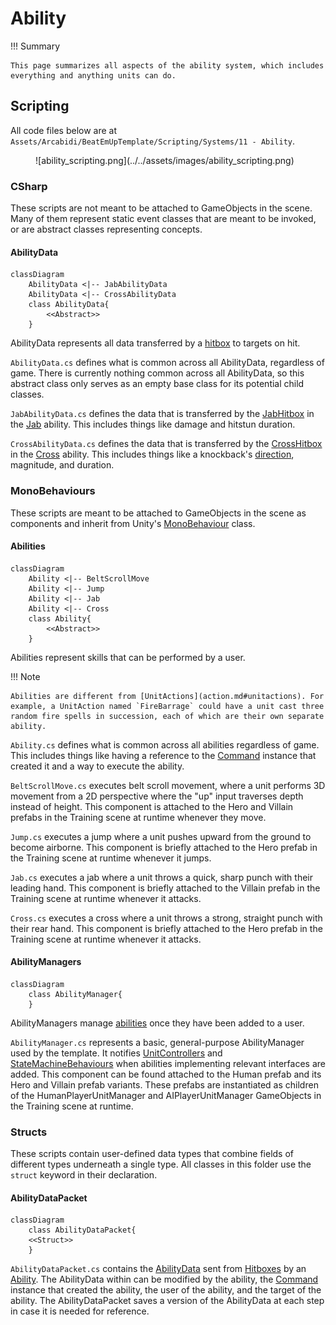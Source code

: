 # Ability

!!! Summary

    This page summarizes all aspects of the ability system, which includes everything and anything units can do.

## Scripting

All code files below are at `Assets/Arcabidi/BeatEmUpTemplate/Scripting/Systems/11 - Ability`.

<figure markdown="span">
    ![ability_scripting.png](../../assets/images/ability_scripting.png)
</figure>

### CSharp

These scripts are not meant to be attached to GameObjects in the scene. Many of them represent static event classes that are meant to be invoked, or are abstract classes representing concepts.

#### AbilityData

``` mermaid
classDiagram
    AbilityData <|-- JabAbilityData
    AbilityData <|-- CrossAbilityData
    class AbilityData{
        <<Abstract>>
    }
```

AbilityData represents all data transferred by a [hitbox](hitbox.md#hitboxes) to targets on hit.

`AbilityData.cs` defines what is common across all AbilityData, regardless of game. There is currently nothing common across all AbilityData, so this abstract class only serves as an empty base class for its potential child classes.

`JabAbilityData.cs` defines the data that is transferred by the [JabHitbox](hitbox.md#hitboxes) in the [Jab](#abilities) ability. This includes things like damage and hitstun duration.

`CrossAbilityData.cs` defines the data that is transferred by the [CrossHitbox](hitbox.md#hitboxes) in the [Cross](#abilities) ability. This includes things like a knockback's [direction](game.md#direction), magnitude, and duration.

### MonoBehaviours

These scripts are meant to be attached to GameObjects in the scene as components and inherit from Unity's [MonoBehaviour](https://docs.unity3d.com/6000.0/Documentation/Manual/class-MonoBehaviour.html) class.

#### Abilities

``` mermaid
classDiagram
    Ability <|-- BeltScrollMove
    Ability <|-- Jump
    Ability <|-- Jab
    Ability <|-- Cross
    class Ability{
        <<Abstract>>
    }
```

Abilities represent skills that can be performed by a user.

!!! Note

    Abilities are different from [UnitActions](action.md#unitactions). For example, a UnitAction named `FireBarrage` could have a unit cast three random fire spells in succession, each of which are their own separate ability.

`Ability.cs` defines what is common across all abilities regardless of game. This includes things like having a reference to the [Command](command.md#commands) instance that created it and a way to execute the ability.

`BeltScrollMove.cs` executes belt scroll movement, where a unit performs 3D movement from a 2D perspective where the "up" input traverses depth instead of height. This component is attached to the Hero and Villain prefabs in the Training scene at runtime whenever they move.

`Jump.cs` executes a jump where a unit pushes upward from the ground to become airborne. This component is briefly attached to the Hero prefab in the Training scene at runtime whenever it jumps.

`Jab.cs` executes a jab where a unit throws a quick, sharp punch with their leading hand. This component is briefly attached to the Villain prefab in the Training scene at runtime whenever it attacks.

`Cross.cs` executes a cross where a unit throws a strong, straight punch with their rear hand. This component is briefly attached to the Hero prefab in the Training scene at runtime whenever it attacks.

#### AbilityManagers

``` mermaid
classDiagram
    class AbilityManager{
    }
```

AbilityManagers manage [abilities](#abilities) once they have been added to a user.

`AbilityManager.cs` represents a basic, general-purpose AbilityManager used by the template. It notifies [UnitControllers](unit.md#unitcontrollers) and [StateMachineBehaviours](animation.md#statemachinebehaviours) when abilities implementing relevant interfaces are added. This component can be found attached to the Human prefab and its Hero and Villain prefab variants. These prefabs are instantiated as children of the HumanPlayerUnitManager and AIPlayerUnitManager GameObjects in the Training scene at runtime.

### Structs

These scripts contain user-defined data types that combine fields of different types underneath a single type. All classes in this folder use the `struct` keyword in their declaration.

#### AbilityDataPacket

``` mermaid
classDiagram
    class AbilityDataPacket{
    <<Struct>>
    }
```

`AbilityDataPacket.cs` contains the [AbilityData](#abilitydata) sent from [Hitboxes](hitbox.md#hitboxes) by an [Ability](#abilities). The AbilityData within can be modified by the ability, the [Command](command.md#commands) instance that created the ability, the user of the ability, and the target of the ability. The AbilityDataPacket saves a version of the AbilityData at each step in case it is needed for reference.